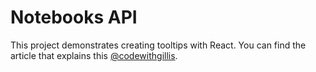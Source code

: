 # Notebooks API

This project demonstrates creating tooltips with React. You can find the article that explains this [@codewithgillis](https://codewithgillis.com/building-a-tooltip-component-with-react-hooks/).
